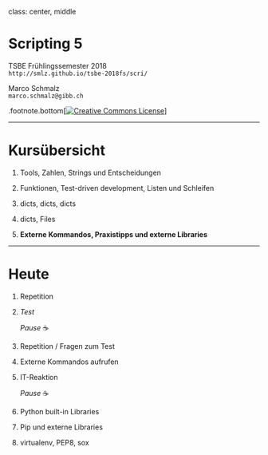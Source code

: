 class: center, middle
# Scripting 5

TSBE Frühlingssemester 2018  
`http://smlz.github.io/tsbe-2018fs/scri/`  

Marco Schmalz  
`marco.schmalz@gibb.ch`  

.footnote.bottom[<a rel="license" href="http://creativecommons.org/licenses/by-sa/4.0/"><img alt="Creative Commons License" style="border-width:0" src="/assets/by-sa.svg" /></a>]

---
# Kursübersicht

1. Tools, Zahlen, Strings und Entscheidungen

2. Funktionen, Test-driven development, Listen und Schleifen

3. dicts, dicts, dicts

4. dicts, Files

5. **Externe Kommandos, Praxistipps und externe Libraries**
---

# Heute

1. Repetition

2. _Test_

    _Pause_ ☕

3. Repetition / Fragen zum Test

3. Externe Kommandos aufrufen

4. IT-Reaktion

    _Pause_ ☕

5. Python built-in Libraries

6. Pip und externe Libraries

7. virtualenv, PEP8, sox

